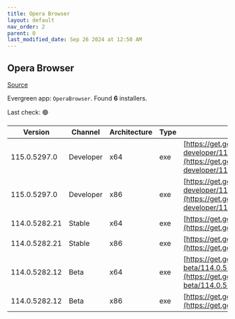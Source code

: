 ```yaml
---
title: Opera Browser
layout: default
nav_order: 2
parent: O
last_modified_date: Sep 26 2024 at 12:50 AM
---
```


## Opera Browser

[Source](https://www.opera.com/browsers/opera)

Evergreen app: `OperaBrowser`. Found **6** installers.

Last check: 🟢

| Version       | Channel   | Architecture | Type | URI                                                                                                                                                                                                                    |
| ------------- | --------- | ------------ | ---- | ---------------------------------------------------------------------------------------------------------------------------------------------------------------------------------------------------------------------- |
| 115.0.5297.0  | Developer | x64          | exe  | [https://get.geo.opera.com/pub/opera-developer/115.0.5297.0/win/Opera_Developer_115.0.5297.0_Setup_x64.exe](https://get.geo.opera.com/pub/opera-developer/115.0.5297.0/win/Opera_Developer_115.0.5297.0_Setup_x64.exe) |
| 115.0.5297.0  | Developer | x86          | exe  | [https://get.geo.opera.com/pub/opera-developer/115.0.5297.0/win/Opera_Developer_115.0.5297.0_Setup.exe](https://get.geo.opera.com/pub/opera-developer/115.0.5297.0/win/Opera_Developer_115.0.5297.0_Setup.exe)         |
| 114.0.5282.21 | Stable    | x64          | exe  | [https://get.geo.opera.com/pub/opera/desktop/114.0.5282.21/win/Opera_114.0.5282.21_Setup_x64.exe](https://get.geo.opera.com/pub/opera/desktop/114.0.5282.21/win/Opera_114.0.5282.21_Setup_x64.exe)                     |
| 114.0.5282.21 | Stable    | x86          | exe  | [https://get.geo.opera.com/pub/opera/desktop/114.0.5282.21/win/Opera_114.0.5282.21_Setup.exe](https://get.geo.opera.com/pub/opera/desktop/114.0.5282.21/win/Opera_114.0.5282.21_Setup.exe)                             |
| 114.0.5282.12 | Beta      | x64          | exe  | [https://get.geo.opera.com/pub/opera-beta/114.0.5282.12/win/Opera_beta_114.0.5282.12_Setup_x64.exe](https://get.geo.opera.com/pub/opera-beta/114.0.5282.12/win/Opera_beta_114.0.5282.12_Setup_x64.exe)                 |
| 114.0.5282.12 | Beta      | x86          | exe  | [https://get.geo.opera.com/pub/opera-beta/114.0.5282.12/win/Opera_beta_114.0.5282.12_Setup.exe](https://get.geo.opera.com/pub/opera-beta/114.0.5282.12/win/Opera_beta_114.0.5282.12_Setup.exe)                         |
